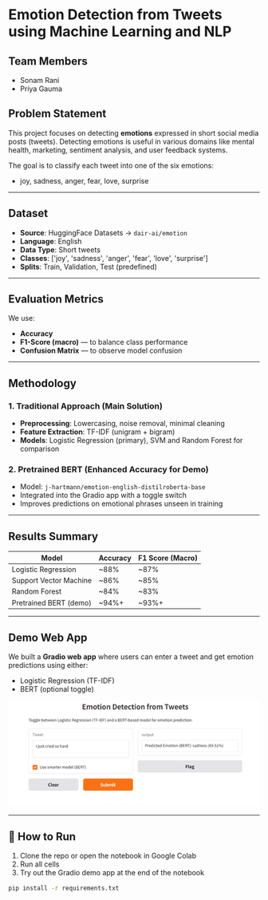 # Emotion Detection from Tweets using Machine Learning and NLP

##  Team Members
- Sonam Rani
- Priya Gauma

## Problem Statement
This project focuses on detecting **emotions** expressed in short social media posts (tweets). Detecting emotions is useful in various domains like mental health, marketing, sentiment analysis, and user feedback systems.

The goal is to classify each tweet into one of the six emotions:
- joy, sadness, anger, fear, love, surprise

---

## Dataset
- **Source**: HuggingFace Datasets → `dair-ai/emotion`
- **Language**: English
- **Data Type**: Short tweets
- **Classes**: ['joy', 'sadness', 'anger', 'fear', 'love', 'surprise']
- **Splits**: Train, Validation, Test (predefined)

---

## Evaluation Metrics
We use:
- **Accuracy**
- **F1-Score (macro)** — to balance class performance
- **Confusion Matrix** — to observe model confusion

---

##  Methodology

### 1. Traditional Approach (Main Solution)
- **Preprocessing**: Lowercasing, noise removal, minimal cleaning
- **Feature Extraction**: TF-IDF (unigram + bigram)
- **Models**: Logistic Regression (primary), SVM and Random Forest for comparison

### 2. Pretrained BERT (Enhanced Accuracy for Demo)
- Model: `j-hartmann/emotion-english-distilroberta-base`
- Integrated into the Gradio app with a toggle switch
- Improves predictions on emotional phrases unseen in training

---

##  Results Summary

| Model                  | Accuracy | F1 Score (Macro) |
|------------------------|----------|------------------|
| Logistic Regression    | ~88%     | ~87%             |
| Support Vector Machine | ~86%     | ~85%             |
| Random Forest          | ~84%     | ~83%             |
| Pretrained BERT (demo) | ~94%+    | ~93%+            |

---

##  Demo Web App

We built a **Gradio web app** where users can enter a tweet and get emotion predictions using either:
- Logistic Regression (TF-IDF)
- BERT (optional toggle)

![Demo Screenshot](demo.png)

---

## 🧾 How to Run

1. Clone the repo or open the notebook in Google Colab
2. Run all cells
3. Try out the Gradio demo app at the end of the notebook

```bash
pip install -r requirements.txt
